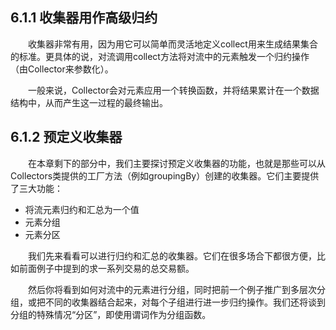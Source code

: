 ## 6.1.1 收集器用作高级归约

&emsp;&emsp;收集器非常有用，因为用它可以简单而灵活地定义collect用来生成结果集合的标准。更具体的说，对流调用collect方法将对流中的元素触发一个归约操作（由Collector来参数化）。

&emsp;&emsp;一般来说，Collector会对元素应用一个转换函数，并将结果累计在一个数据结构中，从而产生这一过程的最终输出。

## 6.1.2 预定义收集器

&emsp;&emsp;在本章剩下的部分中，我们主要探讨预定义收集器的功能，也就是那些可以从Collectors类提供的工厂方法（例如groupingBy）创建的收集器。它们主要提供了三大功能：

- 将流元素归约和汇总为一个值
- 元素分组
- 元素分区

&emsp;&emsp;我们先来看看可以进行归约和汇总的收集器。它们在很多场合下都很方便，比如前面例子中提到的求一系列交易的总交易额。

&emsp;&emsp;然后你将看到如何对流中的元素进行分组，同时把前一个例子推广到多层次分组，或把不同的收集器结合起来，对每个子组进行进一步归约操作。我们还将谈到分组的特殊情况“分区”，即使用谓词作为分组函数。
